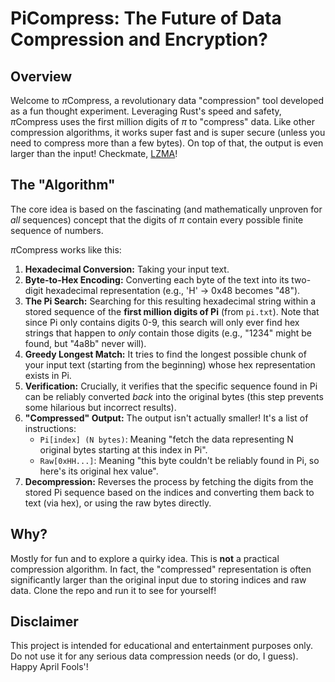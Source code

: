 # PiCompress: The Future of Data Compression and Encryption?

## Overview
Welcome to $\pi$Compress, a revolutionary data "compression" tool developed as a fun thought experiment. Leveraging Rust's speed and safety, $\pi$Compress uses the first million digits of $\pi$ to "compress" data. Like other compression algorithms, it works super fast and is super secure (unless you need to compress more than a few bytes). On top of that, the output is even larger than the input! Checkmate, [LZMA](https://en.wikipedia.org/wiki/LZMA)!

## The "Algorithm"
The core idea is based on the fascinating (and mathematically unproven for *all* sequences) concept that the digits of $\pi$ contain every possible finite sequence of numbers.

$\pi$Compress works like this:
1.  **Hexadecimal Conversion:** Taking your input text.
2.  **Byte-to-Hex Encoding:** Converting each byte of the text into its two-digit hexadecimal representation (e.g., 'H' -> 0x48 becomes "48").
3.  **The Pi Search:** Searching for this resulting hexadecimal string within a stored sequence of the **first million digits of Pi** (from `pi.txt`). Note that since Pi only contains digits 0-9, this search will only ever find hex strings that happen to *only* contain those digits (e.g., "1234" might be found, but "4a8b" never will).
4.  **Greedy Longest Match:** It tries to find the longest possible chunk of your input text (starting from the beginning) whose hex representation exists in Pi.
5.  **Verification:** Crucially, it verifies that the specific sequence found in Pi can be reliably converted *back* into the original bytes (this step prevents some hilarious but incorrect results).
6.  **"Compressed" Output:** The output isn't actually smaller! It's a list of instructions:
    *   `Pi[index] (N bytes)`: Meaning "fetch the data representing N original bytes starting at this index in Pi".
    *   `Raw[0xHH...]`: Meaning "this byte couldn't be reliably found in Pi, so here's its original hex value".
7.  **Decompression:** Reverses the process by fetching the digits from the stored Pi sequence based on the indices and converting them back to text (via hex), or using the raw bytes directly.

## Why?
Mostly for fun and to explore a quirky idea. This is **not** a practical compression algorithm. In fact, the "compressed" representation is often significantly larger than the original input due to storing indices and raw data. Clone the repo and run it to see for yourself!

## Disclaimer
This project is intended for educational and entertainment purposes only. Do not use it for any serious data compression needs (or do, I guess). Happy April Fools'!